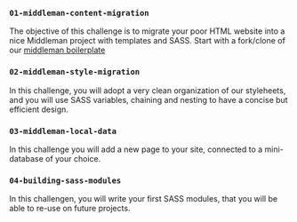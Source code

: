 ### `01-middleman-content-migration`

The objective of this challenge is to migrate your poor HTML website into a nice Middleman project with templates and SASS. Start with a fork/clone of our [middleman boilerplate](https://github.com/lewagon/middleman-boilerplate)

### `02-middleman-style-migration`

In this challenge, you will adopt a very clean organization of our styleheets, and you will use SASS variables, chaining and nesting to have a concise but efficient design.

### `03-middleman-local-data`

In this challenge you will add a new page to your site, connected to a mini-database of your choice.

### `04-building-sass-modules`

In this challengen, you will write your first SASS modules, that you will be able to re-use on future projects.